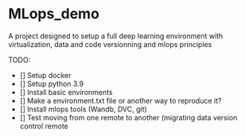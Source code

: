 # MLops_demo
A project designed to setup a full deep learning environment with virtualization, data and code versionning and mlops principles


TODO:
- [] Setup docker
- [] Setup python 3.9
- [] Install basic environments
- [] Make a environment.txt file or another way to reproduce it?
- [] Install mlops tools (Wandb, DVC, git)
- [] Test moving from one remote to another (migrating data version control remote
